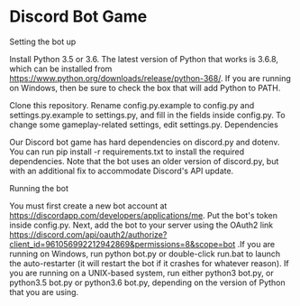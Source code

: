 # Discord Bot Game


Setting the bot up

Install Python 3.5 or 3.6. The latest version of Python that works is 3.6.8, which can be installed from https://www.python.org/downloads/release/python-368/. If you are running on Windows, then be sure to check the box that will add Python to PATH.

Clone this repository. Rename config.py.example to config.py and settings.py.example to settings.py, and fill in the fields inside config.py. To change some gameplay-related settings, edit settings.py.
Dependencies

Our Discord bot game has hard dependencies on discord.py and dotenv. You can run pip install -r requirements.txt to install the required dependencies. Note that the bot uses an older version of discord.py, but with an additional fix to accommodate Discord's API update.

Running the bot

You must first create a new bot account at https://discordapp.com/developers/applications/me. Put the bot's token inside config.py. Next, add the bot to your server using the OAuth2 link https://discord.com/api/oauth2/authorize?client_id=961056992212942869&permissions=8&scope=bot .If you are running on Windows, run python bot.py or double-click run.bat to launch the auto-restarter (it will restart the bot if it crashes for whatever reason). If you are running on a UNIX-based system, run either python3 bot.py, or python3.5 bot.py or python3.6 bot.py, depending on the version of Python that you are using.
